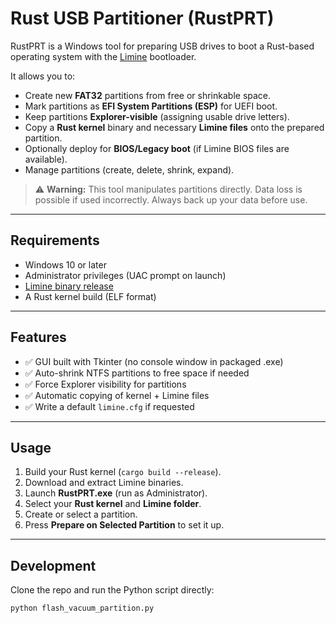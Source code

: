 # Rust USB Partitioner (RustPRT)

RustPRT is a Windows tool for preparing USB drives to boot a Rust-based operating system with the [Limine](https://limine-bootloader.org/) bootloader.

It allows you to:

- Create new **FAT32** partitions from free or shrinkable space.
- Mark partitions as **EFI System Partitions (ESP)** for UEFI boot.
- Keep partitions **Explorer-visible** (assigning usable drive letters).
- Copy a **Rust kernel** binary and necessary **Limine files** onto the prepared partition.
- Optionally deploy for **BIOS/Legacy boot** (if Limine BIOS files are available).
- Manage partitions (create, delete, shrink, expand).

> ⚠️ **Warning:** This tool manipulates partitions directly. Data loss is possible if used incorrectly. Always back up your data before use.

---

## Requirements

- Windows 10 or later
- Administrator privileges (UAC prompt on launch)
- [Limine binary release](https://github.com/limine-bootloader/limine/releases)
- A Rust kernel build (ELF format)

---

## Features

- ✅ GUI built with Tkinter (no console window in packaged .exe)  
- ✅ Auto-shrink NTFS partitions to free space if needed  
- ✅ Force Explorer visibility for partitions  
- ✅ Automatic copying of kernel + Limine files  
- ✅ Write a default `limine.cfg` if requested  

---

## Usage

1. Build your Rust kernel (`cargo build --release`).
2. Download and extract Limine binaries.
3. Launch **RustPRT.exe** (run as Administrator).
4. Select your **Rust kernel** and **Limine folder**.
5. Create or select a partition.
6. Press **Prepare on Selected Partition** to set it up.

---

## Development

Clone the repo and run the Python script directly:

```bash
python flash_vacuum_partition.py
